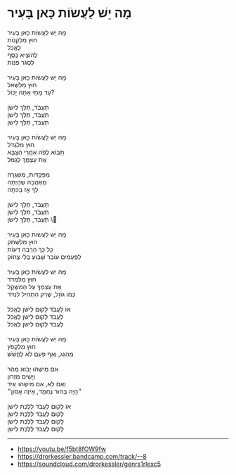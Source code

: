 # מָה יֵשׁ לַעֲשׂוֹת כָּאן בָּעִיר

מָה יֵשׁ לַעֲשׂוֹת כָּאן בָּעִיר \
חוּץ מִלִּקְנוֹת \
לֶאֱכֹל \
לְהוֹצִיא כֶּסֶף \
לִסְגֹּר פִּנּוֹת \
\
מָה יֵשׁ לַעֲשׂוֹת כָּאן בָּעִיר \
חוּץ מִלִּשְׁאֹל \
עַד מָתַי אַתָּה יָכוֹל? \
\
תַּעֲבֹד, תֵּלֵךְ לִישֹׁן \
תַּעֲבֹד, תֵּלֵךְ לִישֹׁן \
תַּעֲבֹד, תֵּלֵךְ לִישֹׁן \
\
מָה יֵשׁ לַעֲשׂוֹת כָּאן בָּעִיר \
חוּץ מִלִּגְדֹּל \
תָּבוֹא לְפֹה אַחֲרֵי הַצָּבָא \
אֶת עַצְמְךָ לִגְמֹל \
\
מִפְּקֻדּוֹת, מִשִּׁגְרָה \
מֵאַהֲבָה שֶׁהָיְתָה \
לְךָ אָז בַּכִּתָּה \
\
תַּעֲבֹד, תֵּלֵךְ לִישֹׁן \
תַּעֲבֹד, תֵּלֵךְ לִישֹׁן \
תַּעֲבֹד, תֵּלֵךְ לִישֹׁן \\
\
מָה יֵשׁ לַעֲשׂוֹת כָּאן בָּעִיר \
חוּץ מִלִּשְׁתֹּק \
כָּל כָּךְ הַרְבֵּה דֵּעוֹת \
לַפְּעָמִים עוֹבֵר שָׁבוּעַ בְּלִי צְחוֹק \
\
מָה יֵשׁ לַעֲשׂוֹת כָּאן בָּעִיר \
חוּץ מִלִּמְדֹד \
אֶת עַצְמֵךְ עַל הַמִּשְׁקָל \
כְּמוֹ גּוֹזָל, שֶׁרַק הִתְחִיל לִנְדֹּד \
\
אוֹ לַעֲבֹד לָקוּם לִישֹׁן לֶאֱכֹל \
לַעֲבֹד לָקוּם לִישֹׁן לֶאֱכֹל \
לַעֲבֹד לָקוּם לִישֹׁן לֶאֱכֹל \
\
מָה יֵשׁ לַעֲשׂוֹת כָּאן בָּעִיר \
חוּץ מִלִּקְפֹּץ \
מֵהַגַּג, וְאַף פַּעַם לֹא לַחֲשֹׁשׁ \
\
אִם מִישֶׁהוּ יָבוֹא מַהֵר \
וְיָשִׂים מִזְרוֹן \
וְאִם לֹא, אִם מִישֶׁהוּ יַגִּיד \
״הָיָה בָּחוּר נֶחְמָד, אֵיזֶה אָסוֹן״ \
\
אוֹ לָקוּם לַעֲבֹד לָלֶכֶת לִישֹׁן \
לָקוּם לַעֲבֹד לָלֶכֶת לִישֹׁן \
לָקוּם לַעֲבֹד לָלֶכֶת לִישֹׁן \
לָקוּם לַעֲבֹד לָלֶכֶת לִישֹׁן

---
- https://youtu.be/f5bt8fOW9fw
- https://drorkessler.bandcamp.com/track/--8
- https://soundcloud.com/drorkessler/genrs1rlexc5
